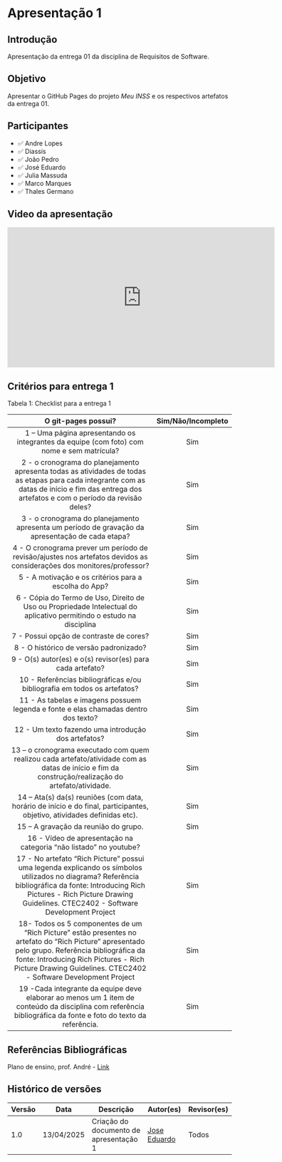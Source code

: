 # Apresentação 1

## Introdução 

Apresentação da entrega 01 da disciplina de Requisitos de Software. 

## Objetivo 

Apresentar o GitHub Pages do projeto *Meu INSS* e os respectivos artefatos da entrega 01. 

## Participantes 

- ✅ Andre Lopes
- ✅ Diassis
- ✅ João Pedro
- ✅ José Eduardo
- ✅ Julia Massuda
- ✅ Marco Marques
- ✅ Thales Germano


## Video da apresentação 

<iframe width="600" height="315" src="https://www.youtube.com/watch?v=tfjMnIj6mvo&t=164s4" title="YouTube video player" frameborder="0" allow="accelerometer; autoplay; clipboard-write; encrypted-media; gyroscope; picture-in-picture; web-share" referrerpolicy="strict-origin-when-cross-origin" allowfullscreen></iframe>


## Critérios para entrega 1


Tabela 1: Checklist para a entrega 1


|                                                                                                                      O git-pages possui?                                                                                                                      | Sim/Não/Incompleto | 
| :-----------------------------------------------------------------------------------------------------------------------------------------------------------------------------------------------------------------------------------------------------------: | :----------------: |
|                                                                                   1 – Uma página apresentando os integrantes da equipe (com foto) com nome e sem matrícula?                                                                                   |        Sim         |                                 
|                                2 - o cronograma do planejamento apresenta todas as atividades de todas as etapas para cada integrante com as datas de início e fim das entrega dos artefatos e com o período da revisão deles?                                |           Sim      
|                                                                               3 - o cronograma do planejamento apresenta um período de gravação da apresentação de cada etapa?                                                                                |  Sim           
|                                                                4 - O cronograma prever um período de revisão/ajustes nos artefatos devidos as considerações dos monitores/professor?                                                                     |     Sim         
|                                                                                                     5 - A motivação e os critérios para a escolha do App?                                                                                                     |   Sim               
|                                                                     6 - Cópia do Termo de Uso, Direito de Uso ou Propriedade Intelectual do aplicativo permitindo o estudo na disciplina                                                                      |           Sim 
|                                                                                                            7 - Possui opção de contraste de cores?                                                                                                            |      Sim             
|                                                                                                            8 - O histórico de versão padronizado?                                                                                                             |     Sim                
|                                                                                                   9 - O(s) autor(es) e o(s) revisor(es) para cada artefato?                                                                                                   |          Sim         
|                                                                                           10 - Referências bibliográficas e/ou bibliografia em todos os artefatos?                                                                                            |    Sim                 
|                                                                                      11 - As tabelas e imagens possuem legenda e fonte e elas chamadas dentro dos texto?                                                                                      |  Sim    
|                                                                                                      12 - Um texto fazendo uma introdução dos artefatos?                                                                                                      |      Sim         
|                                                      13 – o cronograma executado com quem realizou cada artefato/atividade com as datas de início e fim da construção/realização do artefato/atividade.                                                       |           Sim       
|                                                                    14 – Ata(s) da(s) reuniões (com data, horário de início e do final, participantes, objetivo, atividades definidas etc).                                                                    |         Sim          
|                                                                                                             15 – A gravação da reunião do grupo.                                                                                                              |       Sim   
|                                                                                               16 - Vídeo de apresentação na categoria “não listado” no youtube?                                                                                               |                  
|           17 - No artefato “Rich Picture” possui uma legenda explicando os símbolos utilizados no diagrama? Referência bibliográfica da fonte: Introducing Rich Pictures - Rich Picture Drawing Guidelines. CTEC2402 - Software Development Project           |             Sim        
| 18- Todos os 5 componentes de um “Rich Picture” estão presentes no artefato do “Rich Picture” apresentado pelo grupo. Referência bibliográfica da fonte: Introducing Rich Pictures - Rich Picture Drawing Guidelines. CTEC2402 - Software Development Project |             Sim      
|                                                 19 -Cada integrante da equipe deve elaborar ao menos um 1 item de conteúdo da disciplina com referência bibliográfica da fonte e foto do texto da referência.                                                 |            Sim       


## Referências Bibliográficas 

Plano de ensino, prof. André - [Link](https://aprender3.unb.br/pluginfile.php/3106711/mod_resource/content/55/Lista%20de%20Verifificac%CC%A7a%CC%83o%20-%20Plano_de_Ensino%20RE%20012025%20Turma%2003%20v1.pdf)


## Histórico de versões
Versão |   Data  | Descrição | Autor(es) | Revisor(es)
------ | ---- | ------ | ---------- | ----------
1.0 | 13/04/2025 | Criação do documento de apresentação 1 | [Jose Eduardo](https://github.com/jevprado) | Todos | 